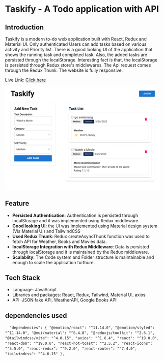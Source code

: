 # Taskify - A Todo application with API

## Introduction

Taskify is a modern to-do web application built with React, Redux and Material UI. Only authenticated Users can add tasks based on various activity and Priority list. There is a good looking UI of the application that shows the running task and completed task. Also, the added tasks are persisted through the localStorage. Interesting fact is that, the localStorage is persisted through Redux store's middlewares. The Api request comes through the Redux Thunk. The website is fully responsive.

Live Link: [Click here](https://taskify-tech.netlify.app/)

![Demo of the app](public/image.png)

## Feature

- **Persisted Authentication**: Authentication is persisted through localStorage and it was implemented using Redux middleware.
- **Good looking UI**: the UI was implemented using Material design system (Via Material UI) and TailwindCSS
- **Used Redux Thunk**: Redux createAsyncThunk function was used to fetch API for Weather, Books and Movies data.
- **localStorage Integration with Redux Middleware**: Data is persisted through localStorage and it is maintained by the Redux middleware.
- **Scalablity**: The Code system and Folder structure is maintainable and enough to scale the application furthure.

## Tech Stack

- Language: JavaScript
- Libraries and packages: React, Redux, Tailwind, Material UI, axios
- API: JSON fake API, WeatherAPI, Google Books API

## dependencies used

`   "dependencies": {
    "@emotion/react": "^11.14.0",
    "@emotion/styled": "^11.14.0",
    "@mui/material": "^6.4.8",
    "@reduxjs/toolkit": "^2.6.1",
    "@tailwindcss/vite": "^4.0.15",
    "axios": "^1.8.4",
    "react": "^19.0.0",
    "react-dom": "^19.0.0",
    "react-hot-toast": "^2.5.2",
    "react-icons": "^5.5.0",
    "react-redux": "^9.2.0",
    "react-router": "^7.4.0",
    "tailwindcss": "^4.0.15"
  },
`
